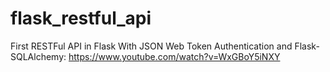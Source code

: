 # flask_restful_api
First RESTFul API in Flask With JSON Web Token Authentication and Flask-SQLAlchemy: https://www.youtube.com/watch?v=WxGBoY5iNXY
